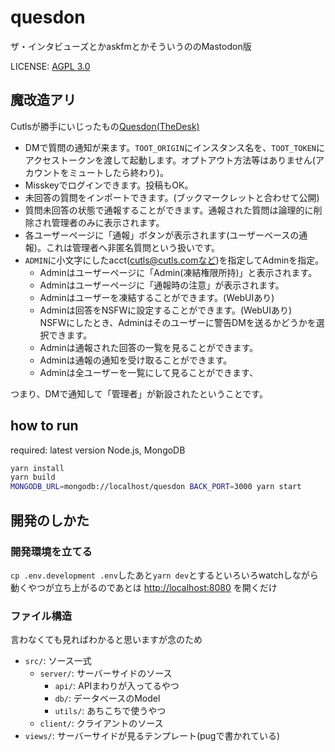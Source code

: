 # quesdon

ザ・インタビューズとかaskfmとかそういうののMastodon版

LICENSE: [AGPL 3.0](LICENSE)

## 魔改造アリ

Cutlsが勝手にいじったもの[Quesdon(TheDesk)](https://quesdon.thedesk.top)

* DMで質問の通知が来ます。`TOOT_ORIGIN`にインスタンス名を、`TOOT_TOKEN`にアクセストークンを渡して起動します。オプトアウト方法等はありません(アカウントをミュートしたら終わり)。
* Misskeyでログインできます。投稿もOK。
* 未回答の質問をインポートできます。(ブックマークレットと合わせて公開)
* 質問未回答の状態で通報することができます。通報された質問は論理的に削除され管理者のみに表示されます。
* 各ユーザーページに「通報」ボタンが表示されます(ユーザーベースの通報)。これは管理者へ非匿名質問という扱いです。
* `ADMIN`に小文字にしたacct(cutls@cutls.comなど)を指定してAdminを指定。
  + Adminはユーザーページに「Admin(凍結権限所持)」と表示されます。
  + Adminはユーザーページに「通報時の注意」が表示されます。
  + Adminはユーザーを凍結することができます。(WebUIあり)
  + Adminは回答をNSFWに設定することができます。(WebUIあり)  
NSFWにしたとき、Adminはそのユーザーに警告DMを送るかどうかを選択できます。
  + Adminは通報された回答の一覧を見ることができます。
  + Adminは通報の通知を受け取ることができます。
  + Adminは全ユーザーを一覧にして見ることができます、

つまり、DMで通知して「管理者」が新設されたということです。

## how to run

required: latest version Node.js, MongoDB

```sh
yarn install
yarn build
MONGODB_URL=mongodb://localhost/quesdon BACK_PORT=3000 yarn start
```

## 開発のしかた

### 開発環境を立てる

`cp .env.development .env`したあと`yarn dev`とするといろいろwatchしながら動くやつが立ち上がるのであとは <http://localhost:8080> を開くだけ

### ファイル構造

言わなくても見ればわかると思いますが念のため

- `src/`: ソース一式
    - `server/`: サーバーサイドのソース
        - `api/`: APIまわりが入ってるやつ
        - `db/`: データベースのModel
        - `utils/`: あちこちで使うやつ
    - `client/`: クライアントのソース
- `views/`: サーバーサイドが見るテンプレート(pugで書かれている)
